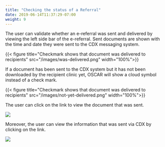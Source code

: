```yaml
---
title: "Checking the status of a Referral"
date: 2019-06-14T11:37:29-07:00
weight: 9
---
```



The user can validate whether an e-referral was sent and delivered by viewing the left side bar of the e-referral. Sent documents are shown with the time and date they were sent to the CDX messaging system.


{{< figure title="Checkmark shows that document was delivered to recipients" src="/images/was-delivered.png" width="100%">}}

If a document has been sent to the CDX system but it has not been downloaded by the recipient clinic yet, OSCAR will show a cloud symbol instead of a check mark.


{{< figure title="Checkmark shows that document was delivered to recipients" src="/images/not-yet-delivered.png" width="100%">}}

 The user can click on the link to view the document that was sent.

![](https://paper-attachments.dropbox.com/s_D8F55B926E14BC491F2DAD18D930CB06AD57C72BB921C2ECDB6B0AA89F2D0027_1558134148196_image.png)


Moreover, the user can view the information that was sent via CDX by clicking on the link.

![](https://paper-attachments.dropbox.com/s_D8F55B926E14BC491F2DAD18D930CB06AD57C72BB921C2ECDB6B0AA89F2D0027_1558134271046_image.png)
